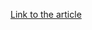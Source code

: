 [Link to the article](https://www.microsoft.com/en-us/security/blog/2024/11/04/how-microsoft-defender-for-office-365-innovated-to-address-qr-code-phishing-attacks/)
